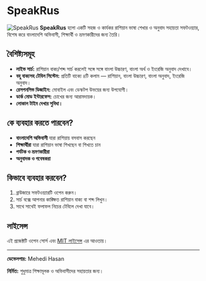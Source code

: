 # SpeakRus
![SpeakRus](https://github.com/user-attachments/assets/dd054d7e-b6d5-4716-832e-36752bc40952)
**SpeakRus** হলো একটি সহজ ও কার্যকর রাশিয়ান ভাষা শেখার ও অনুবাদ সহায়তা সফটওয়্যার, বিশেষ করে বাংলাদেশি অভিবাসী, শিক্ষার্থী ও ভ্রমণকারীদের জন্য তৈরি।

## বৈশিষ্ট্যসমূহ

- **লাইভ সার্চ:** রাশিয়ান বাক্য/শব্দ সার্চ করলেই সঙ্গে সঙ্গে বাংলা উচ্চারণ, বাংলা অর্থ ও ইংরেজি অনুবাদ দেখাবে।
- **বহু বাক্যসহ টেবিল সিস্টেম:** প্রতিটি বাক্যে ৪টি কলাম — রাশিয়ান, বাংলা উচ্চারণ, বাংলা অনুবাদ, ইংরেজি অনুবাদ।
- **রেসপনসিভ ডিজাইন:** মোবাইল এবং ডেস্কটপ উভয়ের জন্য উপযোগী।
- **ডার্ক মোড ইন্টারফেস:** চোখের জন্য আরামদায়ক।
- **লোকাল টাইম দেখার সুবিধা।**

## কে ব্যবহার করতে পারবেন?

- **বাংলাদেশি অভিবাসী** যারা রাশিয়ায় বসবাস করছেন
- **শিক্ষার্থীরা** যারা রাশিয়ান ভাষা শিখছেন বা শিখতে চান
- **পর্যটক ও ভ্রমণকারীরা**
- **অনুবাদক ও গবেষকরা**

## কিভাবে ব্যবহার করবেন?

1. ব্রাউজারে সফটওয়্যারটি ওপেন করুন।
2. সার্চ বক্সে আপনার কাঙ্ক্ষিত রাশিয়ান বাক্য বা শব্দ লিখুন।
3. সাথে সাথেই ফলাফল নিচের টেবিলে দেখা যাবে।
## লাইসেন্স

এই প্রজেক্টটি ওপেন সোর্স এবং [MIT লাইসেন্স](LICENSE) এর আওতায়।

---

**ডেভেলপার:** Mehedi Hasan

**নির্মিত:** শুধুমাত্র শিক্ষামূলক ও অভিবাসীদের সহায়তার জন্য।

